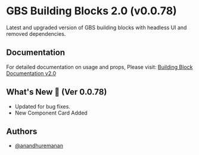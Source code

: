 # GBS Building Blocks 2.0 (v0.0.78)

Latest and upgraded version of GBS building blocks with headless UI and removed dependencies.

## Documentation

For detailed documentation on usage and props, Please visit: [Building Block Documentation v2.0](https://blackmax-designs.gitbook.io/building-block-v2.0)

## What's New 🎉 (Ver 0.0.78)

- Updated for bug fixes.
- New Component Card Added

## Authors

- [@anandhuremanan](https://www.github.com/anandhuremanan)

